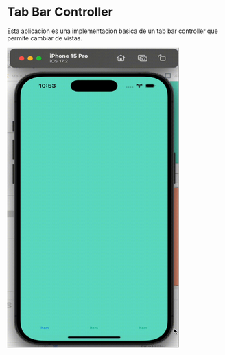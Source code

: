 # Tab Bar Controller

Esta aplicacion es una implementacion basica de un tab bar controller que permite cambiar de vistas.

<img src="demo.gif" alt="Animación" width="400" height="700">
